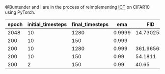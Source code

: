 @Buntender and I are in the process of reimplementing [ICT](https://arxiv.org/abs/2310.14189v1) on CIFAR10 using PyTorch.

|  epoch   | initial_timesteps  | final_timesteps | ema | FID |
|  ----    |    ----   |    ----    |     ----   |   ----  | 
|   2048   |     10    |    1280    |    0.9999  | 14.7302532   |
|   200    |     10    |    150     |    0.999   |         |
|   200    |     10    |    1280    |    0.999   | 361.96563 |
|   200    |     10    |    150     |    0.99    | 54.1811   |
|   200    |     2     |    150     |    0.99    |  40.65    |
